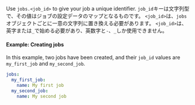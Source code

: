 Use `jobs.<job_id>` to give your job a unique identifier. `job_id`キーは文字列型で、その値はジョブの設定データのマップとなるものです。 `<job_id>`は、`jobs`オブジェクトごとに一意の文字列に置き換える必要があります。 `<job_id>`は、英字または`_`で始める必要があり、英数字と`-`、`_`しか使用できません。

#### Example: Creating jobs

In this example, two jobs have been created, and their `job_id` values are `my_first_job` and `my_second_job`.

```yaml
jobs:
  my_first_job:
    name: My first job
  my_second_job:
    name: My second job
```
